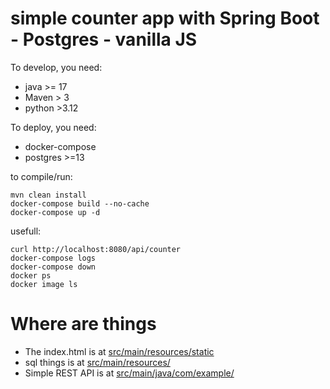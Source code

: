 # simple counter app with Spring Boot - Postgres - vanilla JS

To develop, you need:
- java >= 17 
- Maven > 3
- python >3.12

To deploy, you need:
- docker-compose
- postgres >=13


to compile/run:
```
mvn clean install  
docker-compose build --no-cache 
docker-compose up -d
```

usefull:
```
curl http://localhost:8080/api/counter
docker-compose logs
docker-compose down
docker ps 
docker image ls 
```
# Where are things

- The index.html is at [src/main/resources/static](/src/main/resources/static/index.html)
- sql things is at [src/main/resources/](/src/main/resources/)
- Simple REST API is at [src/main/java/com/example/](src/main/java/com/example/counter/CounterController.java)
